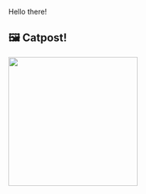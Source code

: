 Hello there!



## 🖼️ Catpost!

<sub>
    <img src="https://cdn2.thecatapi.com/images/djm.jpg" height="256">
</sub>

